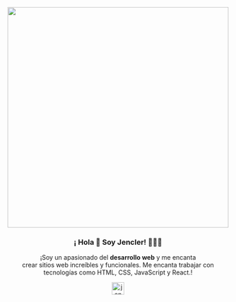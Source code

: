 <p align="center" width="300">
   <img align="center" width="500" src="https://www.teahub.io/photos/full/176-1764078_4k-ultra-hd-hi-tech-wallpapers-desktop-backgrounds.jpg" />
   <h3 align="center">¡ Hola 👋 Soy Jencler! 👨🏻‍💻</h3>
</p>

<p align="center">¡Soy un apasionado del <strong>desarrollo web</strong> y me encanta <br > crear sitios web increíbles y funcionales. Me encanta trabajar con <br > tecnologías como HTML, CSS, JavaScript y React.!</p>

<p align="center">
  <a href="https://instagram.com/jencler" target="_blank">
    <img align="center" src="https://cdn-icons-png.flaticon.com/512/174/174855.png" alt="jencler" height="28px" width="28px" />
  </a>
  
</p>
